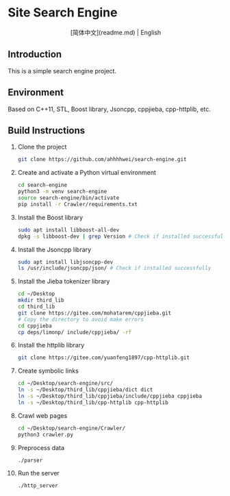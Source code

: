# Site Search Engine

<div align="center">
[简体中文](readme.md) | English
</div>

## Introduction
This is a simple search engine project.

## Environment
Based on C++11, STL, Boost library, Jsoncpp, cppjieba, cpp-httplib, etc.

## Build Instructions
1. Clone the project
    ```bash
    git clone https://github.com/ahhhhwei/search-engine.git
    ```
2. Create and activate a Python virtual environment
    ```bash
    cd search-engine
    python3 -m venv search-engine
    source search-engine/bin/activate
    pip install -r Crawler/requirements.txt
    ```
3. Install the Boost library
    ```bash
    sudo apt install libboost-all-dev
    dpkg -s libboost-dev | grep Version # Check if installed successfully. Example output: Version: 1.71.0.0ubuntu2
    ```
4. Install the Jsoncpp library
    ```bash
    sudo apt install libjsoncpp-dev
    ls /usr/include/jsoncpp/json/ # Check if installed successfully
    ```
5. Install the Jieba tokenizer library
    ```bash
    cd ~/Desktop 
    mkdir third_lib
    cd third_lib
    git clone https://gitee.com/mohatarem/cppjieba.git
    # Copy the directory to avoid make errors
    cd cppjieba
    cp deps/limonp/ include/cppjieba/ -rf
    ```
6. Install the httplib library
    ```bash
    git clone https://gitee.com/yuanfeng1897/cpp-httplib.git
    ```
7. Create symbolic links
    ```bash
    cd ~/Desktop/search-engine/src/
    ln -s ~/Desktop/third_lib/cppjieba/dict dict
    ln -s ~/Desktop/third_lib/cppjieba/include/cppjieba cppjieba
    ln -s ~/Desktop/third_lib/cpp-httplib cpp-httplib
    ```
8. Crawl web pages
    ```bash
    cd ~/Desktop/search-engine/Crawler/
    python3 crawler.py
    ```
9. Preprocess data
    ```bash
    ./parser
    ```
10. Run the server
    ```bash
    ./http_server
    ```